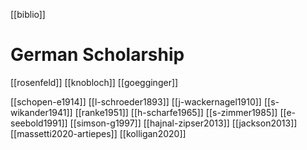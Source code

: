 [[biblio]]
# German Scholarship
[[rosenfeld]]
[[knobloch]]
[[goegginger]]

[[schopen-e1914]]
[[l-schroeder1893]]
[[j-wackernagel1910]]
[[s-wikander1941]]
[[ranke1951]]
[[h-scharfe1965]]
[[s-zimmer1985]]
[[e-seebold1991]]
[[simson-g1997]]
[[hajnal-zipser2013]]
[[jackson2013]]
[[massetti2020-artiepes]]
[[kolligan2020]]
